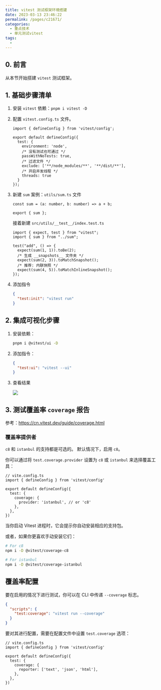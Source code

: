 ```yaml
---
title: vitest 测试框架环境搭建
date: 2023-03-13 23:46:22
permalink: /pages/c21671/
categories:
  - 重点技术
  - 单元测试vitest
tags:
  - 
---
```




## 0. 前言

从本节开始搭建 `vitest` 测试框架。



## 1. 基础步骤清单

1. 安装 `vitest` 依赖：`pnpm i vitest -D`

2. 配置 `vitest.config.ts` 文件。

   ```tsx
   import { defineConfig } from 'vitest/config';
   
   export default defineConfig({
     test: {
       environment: 'node',
       /* 没有测试也可通过 */   
       passWithNoTests: true,
       /* 过滤文件 */
       exclude: ['**/node_modules/**', '**/dist/**'],
       /* 开启并发线程 */
       threads: true
     }
   });
   ```

3. 新建 `sum` 案例：`utils/sum.ts` 文件

   ```tsx
   const sum = (a: number, b: number) => a + b;
   
   export { sum };
   ```

   接着新建 `src/utils/__test__/index.test.ts`

   ```tsx
   import { expect, test } from "vitest";
   import { sum } from "../sum";
   
   test("add", () => {
     expect(sum(1, 1)).toBe(2);
     /* 生成 __snapshots__ 文件夹 */
     expect(sum(2, 3)).toMatchSnapshot();
     /* 推荐: 内联快照 */
     expect(sum(4, 5)).toMatchInlineSnapshot();
   });
   ```

4. 添加指令

   ```json
   {
     "test:init": "vitest run"
   }
   ```



## 2. 集成可视化步骤

1. 安装依赖：

   ```bash
   pnpm i @vitest/ui -D
   ```

2. 添加指令：

   ```json
   {
     "test:ui": "vitest --ui"
   }
   ```

3. 查看结果

   ![](https://wjs-tik.oss-cn-shanghai.aliyuncs.com/202303132354090.png)





## 3. 测试覆盖率 `coverage` 报告

参考：https://cn.vitest.dev/guide/coverage.html

### 覆盖率提供者

`c8` 和 `istanbul` 的支持都是可选的。 默认情况下，启用 `c8`。

你可以通过将 `test.coverage.provider` 设置为 `c8` 或 `istanbul` 来选择覆盖工具：

```tsx
// vite.config.ts
import { defineConfig } from 'vitest/config'

export default defineConfig({
  test: {
    coverage: {
      provider: 'istanbul', // or 'c8'
    },
  },
})
```

当你启动 Vitest 进程时，它会提示你自动安装相应的支持包。

或者，如果你更喜欢手动安装它们：

```bash
# For c8
npm i -D @vitest/coverage-c8

# For istanbul
npm i -D @vitest/coverage-istanbul
```



## 覆盖率配置

要在启用的情况下进行测试，你可以在 CLI 中传递 `--coverage` 标志。

```json
{
  "scripts": {
    "test:coverage": "vitest run --coverage"
  }
}
```

要对其进行配置，需要在配置文件中设置 `test.coverage` 选项：

```tsx
// vite.config.ts
import { defineConfig } from 'vitest/config'

export default defineConfig({
  test: {
    coverage: {
      reporter: ['text', 'json', 'html'],
    },
  },
})
```
